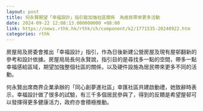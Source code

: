 ```yaml
---
layout: post
title: 何永賢期望「幸福設計」指引能加強社區關係　為居民帶來更多活動
date: 2024-09-22 12:08:13.000000000 +08:00
link: https://news.rthk.hk/rthk/ch/component/k2/1771535-20240922.htm
categories: rthk
---
```


房屋局及房委會推出「幸福設計」指引，作為日後新建公營房屋及現有屋邨翻新的參考和設計依據。房屋局局長何永賢說，指引目的是尋找多一點的空間，帶多一點幸福感給區域，期望加強整個社區的關係，以及硬件設施為居民帶來更多不同的活動。

何永賢出席商界企業承辦的「同心創夢進社區」幸匯社區共建啟動禮，她致辭時表示，幸福設計做了很多的試驗，有三千多個居民參與了，得到的反饋是希望屋邨可以發揮得更多健康活力，政府亦會積極推動。

